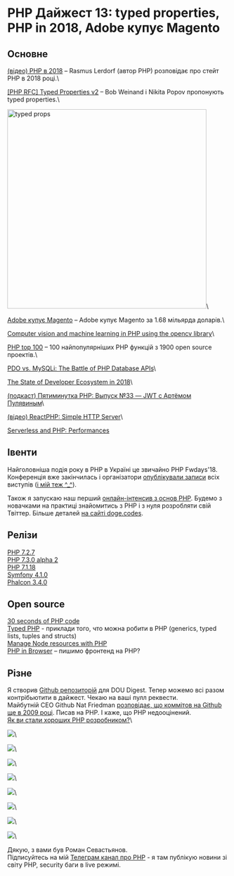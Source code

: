 # PHP Дайжест 13: typed properties, PHP in 2018, Adobe купує Magento

## Основне
[(відео) PHP в 2018](https://www.youtube.com/watch?v=umxGUWYmiSw) – Rasmus Lerdorf (автор PHP) розповідає про стейт PHP в 2018 році.\

[[PHP RFC] Typed Properties v2](https://wiki.php.net/rfc/typed_properties_v2) – Bob Weinand і Nikita Popov пропонують typed properties.\

<img src="https://dzwonsemrish7.cloudfront.net/items/1D2o0W392v1507260k08/Image%202018-06-22%20at%203.42.22%20PM.png?v=0d242bda" alt="typed props" width="453px" heigth="176px"/>\

[Adobe купує Magento](http://news.adobe.com/press-release/corporate/adobe-acquire-magento-commerce) – Adobe купує Magento за 1.68 мільярда доларів.\

[Computer vision and machine learning in PHP using the opencv library](https://medium.com/@morozovsk/computer-vision-and-machine-learning-in-php-using-the-opencv-library-3131fe9df94b)\

[PHP top 100](https://www.exakat.io/top-100-php-functions/) – 100 найпопулярніших PHP функцій з 1900 open source проектів.\

[PDO vs. MySQLi: The Battle of PHP Database APIs](https://websitebeaver.com/php-pdo-vs-mysqli)\

[The State of Developer Ecosystem in 2018](https://www.jetbrains.com/research/devecosystem-2018/)\

[(подкаст) Пятиминутка PHP: Выпуск №33 — JWT c Артёмом Пулявиным](http://5minphp.ru/episode33/)\

[(відео) ReactPHP: Simple HTTP Server](https://www.youtube.com/watch?v=iNH3CPZQ_Ms&feature=youtu.be)\

[Serverless and PHP: Performances](http://mnapoli.fr/serverless-php-performances/)

## Івенти
Найголовніша подія року в PHP в Україні це звичайно PHP Fwdays'18.\
Конференція вже закінчилась і організатори [опублікували записи](https://fwdays.com/en/event/php-fwdays-2018) всіх виступів ([і мій теж ^_^](https://www.youtube.com/watch?v=4-KkQmlAfSs)).

Також я запускаю наш перший [онлайн-інтенсив з основ PHP](https://doge.codes/php). Будемо з новачками на практиці знайомитись з РНР і з нуля розробляти свій Твіттер. Більше деталей [на сайті doge.codes](https://doge.codes/php).

## Релізи
[PHP 7.2.7](http://php.net/archive/2018.php#id2018-06-21-2)\
[PHP 7.3.0 alpha 2](http://php.net/archive/2018.php#id2018-06-21-1)\
[PHP 7.1.18](http://php.net/archive/2018.php#id2018-05-25-1)\
[Symfony 4.1.0](http://symfony.com/blog/symfony-4-1-0-released)\
[Phalcon 3.4.0](https://github.com/phalcon/cphalcon/releases/tag/v3.4.0)

## Open source
[30 seconds of PHP code](https://github.com/appzcoder/30-seconds-of-php-code)\
[Typed PHP](https://github.com/spatie/typed) - приклади того, что можна робити в PHP (generics, typed lists, tuples and structs)\
[Manage Node resources with PHP](https://github.com/nesk/rialto)\
[PHP in Browser](https://github.com/oraoto/pib) – пишимо фронтенд на PHP?

## Різне
Я створив [Github репозиторій](https://github.com/sevastyanovio/php-digest) для DOU Digest. Тепер можемо всі разом контрібьютити в дайжест. Чекаю на ваші пулл реквести.\
Майбутній СЕО Github Nat Friedman [розповідає, що коммітов на Github ще в 2009 році](https://www.reddit.com/r/PHP/comments/8pias6/nat_friedman_future_ceo_of_github_my_first_commit/). Писав на PHP. І каже, що PHP недооцінений.\
[Як ви стали хороших PHP розробником?](https://www.reddit.com/r/PHP/comments/8qcqvf/how_does_one_become_a_good_php_developer/)\

![](https://i.redditmedia.com/-j1iHmO33IkE1AQ8I6J7_Ti0zH75P2C143TtqCowlpc.png?s=ec8e488f3820eac31f7ee8331c12565b)\

![](https://i.redditmedia.com/qMfCRHCUJjVMbmp5mJ7rksu01blIlvmKSL9wKeBYL7M.png?s=13b0ede078401189d3c1b500169098a6)\

![](https://i.imgur.com/OjnRkW8.png)\

![](https://i.imgur.com/jOo627t.jpg)\

![](https://i.redditmedia.com/2dRc5HHd6yInVnlS9S3sT3NKxsh-Ieo8Qf-S63Phsww.png?s=7bff78fafad73f75182e95cecfdd5a58)\

![](https://i.redditmedia.com/SQobEZNNV2DZIeV3Ht6yOH-0hREnqLfEurbSgw4gh4Y.png?s=45bf9f2ca82cc6cc4b713492acb03c98)\

![](https://i.redditmedia.com/IZsv7WtOARd8I_Yee2sKZ7DE8PlHkPhvy4uZGBEfMEc.jpg?s=137039d658c11432bc0dc4ddcb9ed595)\

![](https://i.redditmedia.com/xeXBNs_SyVwVlPVttg29NiyHiq31aleXAPiuWj9N59s.png?s=d30c57fa8f8cd84abcfe1bf74d883dbe)\

Дякую, з вами був Роман Севастьянов.\
Підписуйтесь на мій [Телеграм канал про PHP](https://t.me/elephant_php) - я там публікую новини зі світу PHP, security баги в live режимі.
